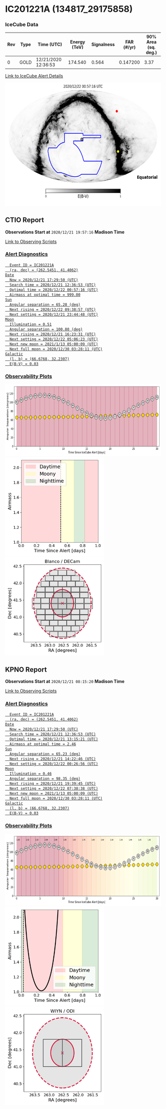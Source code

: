 # IC201221A (134817_29175858)

### IceCube Data

| Rev | Type | Time (UTC) | Energy (TeV) | Signalness | FAR (#/yr) | 90% Area (sq. deg.) |
| --- | --- | --- | --- | --- | --- | --- |
| 0 | GOLD | 12/21/2020  12:36:53 | 174.540 | 0.564 | 0.147200 | 3.37 |

<a href="https://gcn.gsfc.nasa.gov/gcn/notices_amon_g_b/134817_29175858.amon" target="_blank">Link to IceCube Alert Details</a>

<a href="https://rmorgan10.github.io/AlertMonitoring/IC201221A_0/CTIO_skymap.png" target="_blank">
  <img src="CTIO_skymap.png" alt="CTIO Skymap" style="width:700px;height:400px;">
</a>


## CTIO Report

**Observations Start at**  `2020/12/21 19:57:16`  **Madison Time**

<a href="https://github.com/rmorgan10/AlertMonitoring/blob/main/IC201221A_0/CTIO.json" target="_blank">Link to Observing Scripts

### Alert Diagnostics

```Event
  Event ID = IC201221A
  (ra, dec) = (262.5451, 41.4062)
Date
  Now = 2020/12/21 17:29:50 (UTC)
  Search time = 2020/12/21 12:36:53 (UTC)
  Optimal time = 2020/12/22 00:57:16 (UTC)
  Airmass at optimal time = 999.00
Sun
  Angular separation = 65.28 (deg)
  Next rising = 2020/12/22 09:38:57 (UTC)
  Next setting = 2020/12/21 23:44:48 (UTC)
Moon
  Illumination = 0.51
  Angular separation = 100.80 (deg)
  Next rising = 2020/12/21 16:23:31 (UTC)
  Next setting = 2020/12/22 05:06:23 (UTC)
  Next new moon = 2021/1/13 05:00:09 (UTC)
  Next full moon = 2020/12/30 03:28:11 (UTC)
Galactic
  (l, b) = (66.6768, 32.2307)
  E(B-V) = 0.03
```
### Observability Plots

<a href="https://rmorgan10.github.io/AlertMonitoring/IC201221A_0/CTIO_forecast.png" target="_blank">
  <img src="CTIO_forecast.png" alt="CTIO Forecast" style="width:700px;height:233px;">
</a>

<a href="https://rmorgan10.github.io/AlertMonitoring/IC201221A_0/CTIO_airmass.png" target="_blank">
  <img src="CTIO_airmass.png" alt="CTIO Airmass" style="width:320px;height:320px;">
</a>
<a href="https://rmorgan10.github.io/AlertMonitoring/IC201221A_0/CTIO_fov.png" target="_blank">
  <img src="CTIO_fov.png" alt="CTIO FoV" style="width:320px;height:320px;">
</a>


## KPNO Report

**Observations Start at**  `2020/12/21 08:15:20`  **Madison Time**

<a href="https://github.com/rmorgan10/AlertMonitoring/blob/main/IC201221A_0/KPNO.json" target="_blank">Link to Observing Scripts

### Alert Diagnostics

```Event
  Event ID = IC201221A
  (ra, dec) = (262.5451, 41.4062)
Date
  Now = 2020/12/21 17:29:50 (UTC)
  Search time = 2020/12/21 12:36:53 (UTC)
  Optimal time = 2020/12/21 13:15:21 (UTC)
  Airmass at optimal time = 2.46
Sun
  Angular separation = 65.23 (deg)
  Next rising = 2020/12/21 14:22:46 (UTC)
  Next setting = 2020/12/22 00:26:56 (UTC)
Moon
  Illumination = 0.46
  Angular separation = 98.35 (deg)
  Next rising = 2020/12/21 19:39:45 (UTC)
  Next setting = 2020/12/22 07:38:38 (UTC)
  Next new moon = 2021/1/13 05:00:09 (UTC)
  Next full moon = 2020/12/30 03:28:11 (UTC)
Galactic
  (l, b) = (66.6768, 32.2307)
  E(B-V) = 0.03
```
### Observability Plots

<a href="https://rmorgan10.github.io/AlertMonitoring/IC201221A_0/KPNO_forecast.png" target="_blank">
  <img src="KPNO_forecast.png" alt="KPNO Forecast" style="width:700px;height:233px;">
</a>

<a href="https://rmorgan10.github.io/AlertMonitoring/IC201221A_0/KPNO_airmass.png" target="_blank">
  <img src="KPNO_airmass.png" alt="KPNO Airmass" style="width:320px;height:320px;">
</a>
<a href="https://rmorgan10.github.io/AlertMonitoring/IC201221A_0/KPNO_fov.png" target="_blank">
  <img src="KPNO_fov.png" alt="KPNO FoV" style="width:320px;height:320px;">
</a>

